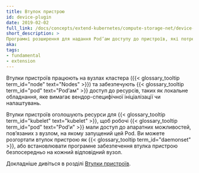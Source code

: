 ```yaml
---
title: Втулок пристрою
id: device-plugin
date: 2019-02-02
full_link: /docs/concepts/extend-kubernetes/compute-storage-net/device-plugins/
short_description: >
Програмні розширення для надання Podʼам доступу до пристроїв, які потребують вендор-специфічної ініціалізації чи налаштувань.
aka:
tags:
- fundamental
- extension
---
```

 Втулки пристроїв працюють на вузлах кластера ({{< glossary_tooltip term_id="node" text="Nodes" >}}) та забезпечують {{< glossary_tooltip term_id="pod" text="Podʼам" >}} доступ до ресурсів, таких як локальне обладнання, яке вимагає вендор-специфічної ініціалізації чи налаштувань.

<!--more-->

Втулки пристроїв оголошують ресурси для {{< glossary_tooltip term_id="kubelet" text="kubelet" >}}, щоб робочі {{< glossary_tooltip term_id="pod" text="Podʼи" >}} мали доступ до апаратних можливостей, повʼязаних з вузлом, на якому запущений цей Pod. Ви можете розгортати втулок пристрою як {{< glossary_tooltip term_id="daemonset" >}}, або встановлювати програмне забезпечення втулка пристрою безпосередньо на кожний відповідний вузол.

Докладніше дивіться в розділі [Втулки пристроїв](/docs/concepts/extend-kubernetes/compute-storage-net/device-plugins/).
